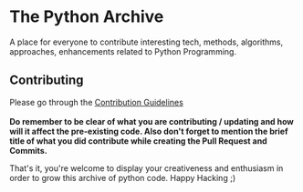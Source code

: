 # The Python Archive
A place for everyone to contribute interesting tech, methods, algorithms, approaches, enhancements related to Python Programming.

## Contributing
Please go through the [Contribution Guidelines](CONTRIBUTING.md) <br><br>
**Do remember to be clear of what you are contributing / updating and how will it affect the pre-existing code. Also don't forget to mention the brief title of what you did contribute while creating the Pull Request and Commits.**

That's it, you're welcome to display your creativeness and enthusiasm in order to grow this archive of python code. 
Happy Hacking ;)
